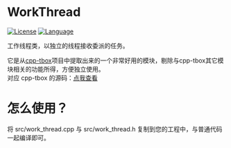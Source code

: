 # WorkThread

[![License](https://img.shields.io/badge/License-MIT-green.svg)](LICENSE)
[![Language](https://img.shields.io/badge/language-c++11-red.svg)](https://en.cppreference.com/)

工作线程类，以独立的线程接收委派的任务。

它是从[cpp-tbox](https://gitee.com/cpp-master/cpp-tbox)项目中提取出来的一个非常好用的模块，剔除与cpp-tbox其它模块相关的功能所得，方便独立使用。  
对应 cpp-tbox 的源码：[点我查看](https://gitee.com/cpp-master/cpp-tbox/blob/master/modules/eventx/work_thread.h)

# 怎么使用？
将 src/work_thread.cpp 与 src/work_thread.h 复制到您的工程中，与普通代码一起编译即可。
